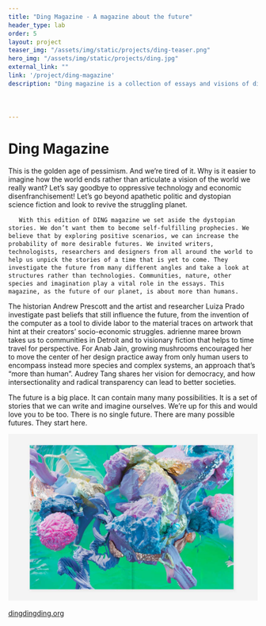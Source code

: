 ```yaml
---
title: "Ding Magazine - A magazine about the future"
header_type: lab
order: 5
layout: project
teaser_img: "/assets/img/static/projects/ding-teaser.png"
hero_img: "/assets/img/static/projects/ding.jpg"
external_link: ""
link: '/project/ding-magazine'
description: "Ding magazine is a collection of essays and visions of different futures. Artists, technologists, designers and many others contributed to this edition of the magazine. Ding was developed in collaboration with the Mozilla Foundation."



---
```

<h1>Ding Magazine</h1>
<p>This is the golden age of pessimism. And we’re tired of it.
      Why is it easier to imagine how the world ends rather than articulate a vision of the world we really want? Let’s say goodbye to oppressive technology and economic disenfranchisement! Let’s go beyond apathetic politic and dystopian science fiction and look to revive the struggling planet.

       With this edition of DING magazine we set aside the dystopian stories. We don’t want them to become self-fulfilling prophecies. We believe that by exploring positive scenarios, we can increase the probability of more desirable futures. We invited writers, technologists, researchers and designers from all around the world to help us unpick the stories of a time that is yet to come. They investigate the future from many different angles and take a look at structures rather than technologies. Communities, nature, other species and imagination play a vital role in the essays. This magazine, as the future of our planet, is about more than humans.
The historian Andrew Prescott and the artist and researcher Luiza Prado investigate past beliefs that still influence the future, from the invention of the computer as a tool to divide labor to the material traces on artwork that hint at their creators’ socio-economic struggles. adrienne maree brown takes us to communities in Detroit and to visionary fiction that helps to time travel for perspective. For Anab Jain, growing mushrooms encouraged her to move the center of her design practice away from only human users to encompass instead more species and complex systems, an approach that’s “more than human”. Audrey Tang shares her vision for democracy, and how intersectionality and radical transparency can lead to better societies.

The future is a big place. It can contain many many possibilities. It is a set of stories that we can write and imagine ourselves. We’re up for this and would love you to be too. There is no single future. There are many possible futures. They start here.
</p>

<img class="img-responsive" src="/assets/img/static/projects/ding3.jpg">


<p><a href="http://dingdingding.org" target="_blank">dingdingding.org</a></p>




